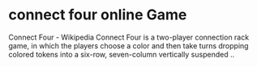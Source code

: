 # connect four online Game
  Connect Four - Wikipedia Connect Four is a two-player connection rack game, in which the players choose a color and then take turns dropping colored tokens into a six-row, seven-column vertically suspended ..
